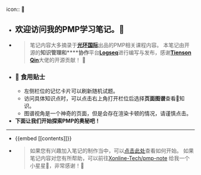 icon:: 🚀

- ## 欢迎访问我的PMP学习笔记。🚀
- > 笔记内容大多摘录于[**光环国际**](https://yun.aura.cn)出品的PMP相关课程内容。
  本笔记由开源的**知识管理和****协作**平台[**Logseq**](https://www.logseq.com)进行编写与发布，感谢[**Tienson Qin**](https://github.com/tiensonqin)大佬的开源贡献！ 🥰
- ### 🍔 食用贴士
	- 左侧栏位的记忆卡片可以刷新随机试题。
	- 访问具体知识点时，可以点击右上角打开栏位后选择**页面图谱**查看🔗知识。
	- 图谱视角是一个神奇的页面，但是会存在渲染卡顿的情况，请谨慎点击。
- **下面让我们开始探索PMP的奥秘吧！**
- ---
- {{embed [[contents]]}}
- > 如果您有兴趣加入笔记的制作当中，可以[点击此处](logseq://graph/pmp-note?page=%E5%8F%82%E4%B8%8E%E8%B4%A1%E7%8C%AE)查看如何开始。
  如果笔记内容对您有所帮助，可以前往[Xonline-Tech/pmp-note](https://github.com/Xonline-Tech/pmp-note) 给我一个小星星🌟，非常感谢！🙏